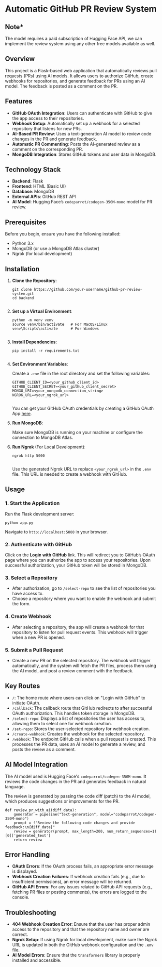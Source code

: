 <h1>Automatic GitHub PR Review System</h1>
<h2>Note*</h2>
<p>The model requires a paid subscription of Hugging Face API, we can implement the review system using any other free models available as well.</p>
<h2>Overview</h2>
<p>This project is a Flask-based web application that automatically reviews pull requests (PRs) using AI models. It allows users to authorize GitHub, create webhooks for repositories, and generate feedback for PRs using an AI model. The feedback is posted as a comment on the PR.</p>

<h2>Features</h2>
<ul>
    <li><strong>GitHub OAuth Integration</strong>: Users can authenticate with GitHub to give the app access to their repositories.</li>
    <li><strong>Webhook Setup</strong>: Automatically set up a webhook for a selected repository that listens for new PRs.</li>
    <li><strong>AI-Based PR Review</strong>: Uses a text-generation AI model to review code changes in the PR and generate feedback.</li>
    <li><strong>Automatic PR Commenting</strong>: Posts the AI-generated review as a comment on the corresponding PR.</li>
    <li><strong>MongoDB Integration</strong>: Stores GitHub tokens and user data in MongoDB.</li>
</ul>

<h2>Technology Stack</h2>
<ul>
    <li><strong>Backend</strong>: Flask</li>
    <li><strong>Frontend</strong>: HTML (Basic UI)</li>
    <li><strong>Database</strong>: MongoDB</li>
    <li><strong>External APIs</strong>: GitHub REST API</li>
    <li><strong>AI Model</strong>: Hugging Face’s <code>codeparrot/codegen-350M-mono</code> model for PR review.</li>
</ul>

<h2>Prerequisites</h2>
<p>Before you begin, ensure you have the following installed:</p>
<ul>
    <li>Python 3.x</li>
    <li>MongoDB (or use a MongoDB Atlas cluster)</li>
    <li>Ngrok (for local development)</li>
</ul>

<h2>Installation</h2>
<ol>
    <li><strong>Clone the Repository</strong>:
        <pre><code>git clone https://github.com/your-username/github-pr-review-system.git
cd backend
        </code></pre>
    </li>
    <li><strong>Set up a Virtual Environment</strong>:
        <pre><code>python -m venv venv
source venv/bin/activate   # For MacOS/Linux
venv\Scripts\activate      # For Windows
        </code></pre>
    </li>
    <li><strong>Install Dependencies</strong>:
        <pre><code>pip install -r requirements.txt
        </code></pre>
    </li>
    <li><strong>Set Environment Variables</strong>:
        <p>Create a <code>.env</code> file in the root directory and set the following variables:</p>
        <pre><code>GITHUB_CLIENT_ID=&lt;your_github_client_id&gt;
GITHUB_CLIENT_SECRET=&lt;your_github_client_secret&gt;
MONGO_URI=&lt;your_mongodb_connection_string&gt;
NGROK_URL=&lt;your_ngrok_url&gt;
        </code></pre>
        <p>You can get your GitHub OAuth credentials by creating a GitHub OAuth App <a href="https://github.com/settings/developers">here</a>.</p>
    </li>
    <li><strong>Run MongoDB</strong>:
        <p>Make sure MongoDB is running on your machine or configure the connection to MongoDB Atlas.</p>
    </li>
    <li><strong>Run Ngrok</strong> (For Local Development):
        <pre><code>ngrok http 5000
        </code></pre>
        <p>Use the generated Ngrok URL to replace <code>&lt;your_ngrok_url&gt;</code> in the <code>.env</code> file. This URL is needed to create a webhook with GitHub.</p>
    </li>
</ol>

<h2>Usage</h2>

<h3>1. Start the Application</h3>
<p>Run the Flask development server:</p>
<pre><code>python app.py
</code></pre>
<p>Navigate to <code>http://localhost:5000</code> in your browser.</p>

<h3>2. Authenticate with GitHub</h3>
<p>Click on the <strong>Login with GitHub</strong> link. This will redirect you to GitHub’s OAuth page where you can authorize the app to access your repositories. Upon successful authorization, your GitHub token will be stored in MongoDB.</p>

<h3>3. Select a Repository</h3>
<ul>
    <li>After authorization, go to <code>/select-repo</code> to see the list of repositories you have access to.</li>
    <li>Choose a repository where you want to enable the webhook and submit the form.</li>
</ul>

<h3>4. Create Webhook</h3>
<ul>
    <li>After selecting a repository, the app will create a webhook for that repository to listen for pull request events. This webhook will trigger when a new PR is opened.</li>
</ul>

<h3>5. Submit a Pull Request</h3>
<ul>
    <li>Create a new PR on the selected repository. The webhook will trigger automatically, and the system will fetch the PR files, process them using the AI model, and post a review comment with the feedback.</li>
</ul>

<h2>Key Routes</h2>
<ul>
    <li><code>/</code>: The home route where users can click on "Login with GitHub" to initiate OAuth.</li>
    <li><code>/callback</code>: The callback route that GitHub redirects to after successful OAuth authorization. This handles token storage in MongoDB.</li>
    <li><code>/select-repo</code>: Displays a list of repositories the user has access to, allowing them to select one for webhook creation.</li>
    <li><code>/set-repo</code>: Stores the user-selected repository for webhook creation.</li>
    <li><code>/create-webhook</code>: Creates the webhook for the selected repository.</li>
    <li><code>/webhook</code>: The endpoint GitHub calls when a pull request is created. This processes the PR data, uses an AI model to generate a review, and posts the review as a comment.</li>
</ul>

<h2>AI Model Integration</h2>
<p>The AI model used is Hugging Face's <code>codeparrot/codegen-350M-mono</code>. It reviews the code changes in the PR and generates feedback in natural language.</p>
<p>The review is generated by passing the code diff (patch) to the AI model, which produces suggestions or improvements for the PR.</p>

<pre><code>def review_pr_with_ai(diff_data):
    generator = pipeline("text-generation", model="codeparrot/codegen-350M-mono")
    prompt = f"Review the following code changes and provide feedback:\n{diff_data}"
    review = generator(prompt, max_length=200, num_return_sequences=1)[0]['generated_text']
    return review
</code></pre>

<h2>Error Handling</h2>
<ul>
    <li><strong>OAuth Errors</strong>: If the OAuth process fails, an appropriate error message is displayed.</li>
    <li><strong>Webhook Creation Failures</strong>: If webhook creation fails (e.g., due to insufficient permissions), an error message will be returned.</li>
    <li><strong>GitHub API Errors</strong>: For any issues related to GitHub API requests (e.g., fetching PR files or posting comments), the errors are logged to the console.</li>
</ul>

<h2>Troubleshooting</h2>
<ul>
    <li><strong>404 Webhook Creation Error</strong>: Ensure that the user has proper admin access to the repository and that the repository name and owner are correct.</li>
    <li><strong>Ngrok Setup</strong>: If using Ngrok for local development, make sure the Ngrok URL is updated in both the GitHub webhook configuration and the <code>.env</code> file.</li>
    <li><strong>AI Model Errors</strong>: Ensure that the <code>transformers</code> library is properly installed and accessible.</li>
</ul>

